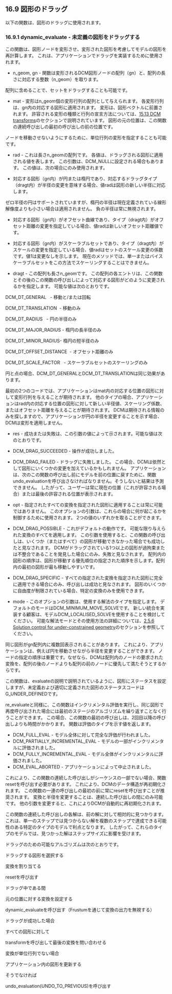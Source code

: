 ## 16.9 図形のドラッグ

以下の関数は、図形のドラッグに使用されます。

### 16.9.1 dynamic\_evaluate - 未定義の図形をドラッグする

この関数は、図形ノードを変形させ、変形された図形を考慮してモデルの図形を再計算します。
これは、アプリケーションでドラッグを実装するために使用されます。

- n\_geom, gn \- 関数は変形されるDCM図形ノードの配列（gn）と、配列の長さに対応する整数（n\_geom）を取ります。

配列に含めることで、セットをドラッグすることも可能です。
- mat \- 変形はn\_geom個の変形行列の配列として与えられます。
各変形行列は、gn内の対応する図形に適用されます。
変形は、図形ベクトルに前置されます。
許容される変形の種類と行列の宣言方法については、[15.13 DCM transforms](15.13._DCM_transforms.md)のセクションで説明されています。
図形の元の位置は、この関数の連続呼び出しの最初の呼び出しの前の位置です。

ノードを移動させないようにするために、単位行列の変形を指定することも可能です。
- rad \- これは長さn\_geomの配列です。
各値は、ドラッグされる図形に適用される値を表します。
この引数は、DCM\_NULLに設定される場合もあります。
この値は、次の場合にのみ使用されます。

- 対応する図形（gn内）が円または楕円であり、対応するドラッグタイプ（dragt内）が半径の変更を意味する場合、値radは図形の新しい半径に対応します。

ゼロ半径の円はサポートされていますが、楕円の半径は現在定義されている線形解像度よりも小さい場合は適用されません。
負の半径は常に無視されます。
- 対応する図形（gn内）がオフセット曲線であり、タイプ（dragt内）がオフセット距離の変更を指定している場合、値radは新しいオフセット距離値です。
- 対応する図形（gn内）がスケーラブルセットであり、タイプ（dragt内）がスケールの変更を指定している場合、値radはセットのスケール変更の係数です。値1は変更なしを示します。
現在のメソッドでは、単一またはバイスケーラブルセットをこの方法でスケーリングすることはできません。

- dragt \- この配列も長さn\_geomです。
この配列の各エントリは、この関数とその後のこの関数の呼び出しによって対応する図形がどのように変更されるかを指定します。
可能な値は次のとおりです。

DCM\_DT\_GENERAL   \- 移動と/または回転

DCM\_DT\_TRANSLATION  \- 移動のみ

DCM\_DT\_RADIUS   \- 円の半径のみ

DCM\_DT\_MAJOR\_RADIUS \- 楕円の長半径のみ

DCM\_DT\_MINOR\_RADIUS\- 楕円の短半径のみ

DCM\_DT\_OFFSET\_DISTANCE  \- オフセット距離のみ

DCM\_DT\_SCALE\_FACTOR   \- スケーラブルセットのスケーリングのみ

円と点の場合、DCM\_DT\_GENERALとDCM\_DT\_TRANSLATIONは同じ効果があります。

最初の2つのコードでは、アプリケーションはmat内の対応する位置の図形に対して変形行列を与えることが期待されます。
他のタイプの場合、アプリケーションはrad内の対応する位置の図形に対して新しい半径値、スケーリング係数、またはオフセット距離を与えることが期待されます。
DCMは期待される情報のみを探しますので、アプリケーションが円の半径を変更することを示す場合、DCMは変形を適用しません。
- res \- 成功または失敗は、この引数の値によって示されます。可能な値は次のとおりです。

- DCM\_DRAG\_SUCCEEDED \- 操作が成功しました。
- DCM\_DRAG\_FAILED \- ドラッグに失敗しました。
この場合、DCMは依然として図形にいくつかの変更を加えているかもしれません。
アプリケーションは、次のこの関数の呼び出し前にモデルを前の位置に戻すために、関数undo\_evaluationを呼び出さなければなりません。そうしないと結果は予測できません。
したがって、ユーザーは常に現在の位置（これが許容される場合）または最後の許容される位置が表示されます。

- opt \- 指定されたすべての変換を指定された図形に適用することは常に可能ではありません。
このオプションの引数は、これらの場合に何が起こるかを制御するために使用されます。
2つの値のいずれかを取ることができます。

- DCM\_DRAG\_POSSIBLE \- これがデフォルトの動作です。
可能な限り与えられた変換のすべてを適用します。
この引数を使用すると、この関数の呼び出しは、いくつか（またはすべて）の図形が移動できなかった場合でも成功したと見なされます。
DCMがドラッグされている1つ以上の図形が過拘束または不整合であることを発見した場合にのみ、失敗と見なされます。
配列内の図形の順序は、図形が移動する優先順位の指定された順序を示します。配列内の最初の図形が最も移動しやすいです。
- DCM\_DRAG\_SPECIFIC \- すべての指定された変換を指定された図形に完全に適用できる場合にのみ、呼び出しは成功と見なされます。
図形のいくつかに自由度が制限されている場合、特定の変換のみを使用できます。

- mode \- このオプションの引数は、使用する解法のタイプを指定します。
デフォルトのモードはDCM\_MINIMUM\_MOVE\_SOLVEです。
新しい統合を実装する顧客は、モデルDCM\_LOCALISED\_SOLVEを使用することを検討してください。
可能な解法モードとその使用方法の詳細については、[2.5.6 Solution control for under-constrained geometry](2.5._Evaluating_the_model.md)のセクションを参照してください。

同じ図形がgn配列内に複数回表示されることがあります。
これにより、アプリケーションは、例えば円を移動させながら半径を変更することができます。
ノードの指定の順序は重要です。なぜなら、DCMは配列内のノードの要求された変換を、配列の後のノードよりも配列の前のノードに優先して満たそうとするからです。

この関数は、evaluateの説明で説明されているように、図形にステータスを設定しますが、未定義および適切に定義された図形のステータスコードはG\_UNDER\_DEFINEDです。

re\_evaluateと同様に、この関数はインクリメンタル評価を実行し、同じ図形で再度呼び出された場合には最初のステージのアルゴリズムを繰り返すことなく行うことができます。
この場合、この関数の最初の呼び出しは、2回目以降の呼び出しよりも時間がかかります。
関数は評価のタイプを示す値を返します。

- DCM\_FULL\_EVAL \- モデル全体に対して完全な評価が行われました。
- DCM\_PARTIALLY\_INCREMENTAL\_EVAL \- モデルの一部がインクリメンタルに評価されました。
- DCM\_FULLY\_INCREMENTAL\_EVAL \- モデル全体がインクリメンタルに評価されました。
- DCM\_EVAL\_ABORTED \- アプリケーションによって中止されました。

これにより、この関数の連続した呼び出しがシーケンスの一部でない場合、関数resetを呼び出す必要があります。
これにより、DCMのデータ構造が再初期化されます。
この関数の一連の呼び出しの最初の前に常にresetを呼び出すことが推奨されます。
変換と半径を変更することは、連続した呼び出しの間にのみ可能です。
他の引数を変更すると、これによりDCMが自動的に再初期化されます。

この関数の連続した呼び出しの各解は、前の解に対して相対的に見つかります。
これは、単一のステップでは見つからない解を複数のステップで達成できる可能性のある特定のタイプのモデルで利点となります。
したがって、これらのタイプのモデルでは、見つかった解はステップサイズに影響を受けます。

ドラッグのための可能なアルゴリズムは次のとおりです。

ドラッグする図形を選択する

変換を割り当てる

resetを呼び出す

ドラッグ中である間

元の位置に対する変換を設定する

dynamic\_evaluateを呼び出す（Frustumを通じて変換の出力を無視する）

ドラッグが成功した場合

すべての図形に対して

transformを呼び出して最後の変換を問い合わせる

変換が単位行列でない場合

アプリケーション内の図形を更新する

そうでなければ

undo\_evaluation(UNDO\_TO\_PREVIOUS)を呼び出す
